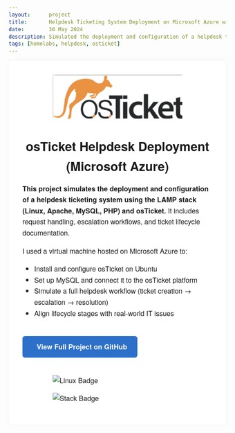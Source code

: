 ```yaml
---
layout:      project
title:       Helpdesk Ticketing System Deployment on Microsoft Azure with osTicket
date:        30 May 2024
description: Simulated the deployment and configuration of a helpdesk ticketing system using the LAMP stack (Linux, Apache, MySQL, PHP) and osTicket.
tags: [homelabs, helpdesk, osticket]
---
```

<style>
  .project-container {
    max-width: 800px;
    margin: auto;
    padding: 2rem;
    font-family: 'Helvetica Neue', sans-serif;
    line-height: 1.6;
    background: #fff;
    border-radius: 8px;
    box-shadow: 0 0 10px rgba(0,0,0,0.05);
  }
  .project-container img {
    max-width: 300px;
    display: block;
    margin: 0 auto 1rem;
  }
  .project-container h2 {
    text-align: center;
    font-size: 1.8rem;
    margin-bottom: 0.5rem;
  }
  .project-container p, ul {
    font-size: 1rem;
  }
  .project-link {
    display: inline-block;
    margin: 1.5rem auto;
    padding: 0.75rem 1.5rem;
    background-color: #2d70c9;
    color: white;
    text-decoration: none;
    font-weight: bold;
    border-radius: 6px;
  }
  .project-link:hover {
    background-color: #1f4f95;
  }
  .badges {
    margin-top: 1rem;
  }
</style>

<div class="project-container">

  <img src="/assets/img/logo copy.png" alt="osTicket Logo">

  <h2>osTicket Helpdesk Deployment (Microsoft Azure)</h2>

  <p><strong>This project simulates the deployment and configuration of a helpdesk ticketing system using the LAMP stack (Linux, Apache, MySQL, PHP) and osTicket.</strong> It includes request handling, escalation workflows, and ticket lifecycle documentation.</p>

  <p>I used a virtual machine hosted on Microsoft Azure to:</p>
  <ul>
    <li>Install and configure osTicket on Ubuntu</li>
    <li>Set up MySQL and connect it to the osTicket platform</li>
    <li>Simulate a full helpdesk workflow (ticket creation → escalation → resolution)</li>
    <li>Align lifecycle stages with real-world IT issues</li>
  </ul>

  <a class="project-link" href="https://github.com/Slewis916/osTicket-Installation.git" target="_blank">🔗 View Full Project on GitHub</a>

  <!-- ✅ Tech Stack Badges -->
  <p style="margin-top: 1rem;">
    <img src="https://img.shields.io/badge/Linux-Ubuntu-blue" alt="Linux Badge">
    <img src="https://img.shields.io/badge/Stack-LAMP-lightgrey" alt="Stack Badge">
  </p>

</div>
